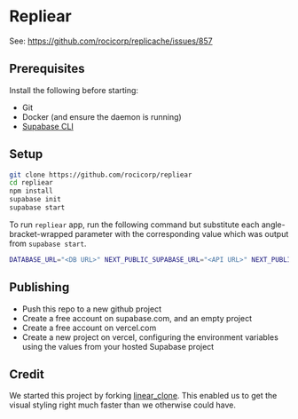 # Repliear

See: https://github.com/rocicorp/replicache/issues/857

## Prerequisites

Install the following before starting:

- Git
- Docker (and ensure the daemon is running)
- [Supabase CLI](https://github.com/supabase/cli)

## Setup

```bash
git clone https://github.com/rocicorp/repliear
cd repliear
npm install
supabase init
supabase start
```

To run `repliear` app, run the following command but substitute each angle-bracket-wrapped parameter with the corresponding value which was output from `supabase start`.

```bash
DATABASE_URL="<DB URL>" NEXT_PUBLIC_SUPABASE_URL="<API URL>" NEXT_PUBLIC_SUPABASE_KEY="<anon key>" npm run dev
```

## Publishing

- Push this repo to a new github project
- Create a free account on supabase.com, and an empty project
- Create a free account on vercel.com
- Create a new project on vercel, configuring the environment variables using the values from your hosted Supabase project

## Credit

We started this project by forking [linear_clone](https://github.com/tuan3w/linearapp_clone). This enabled us to get the visual styling right much faster than we otherwise could have.
